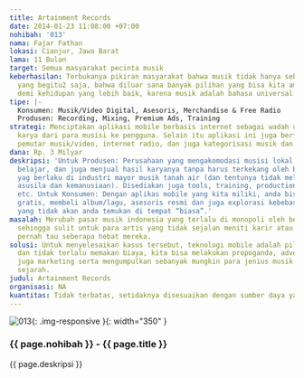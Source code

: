 ```yaml
---
title: Artainment Records
date: 2014-01-23 11:08:00 +07:00
nohibah: '013'
nama: Fajar Fathan
lokasi: Cianjur, Jawa Barat
lama: 11 Bulan
target: Semua masyarakat pecinta musik
keberhasilan: Terbukanya pikiran masyarakat bahwa musik tidak hanya sebatas hiburan
  yang begitu2 saja, bahwa diluar sana banyak pilihan yang bisa kita ambil dan terinspirasi,
  demi kehidupan yang lebih baik, karena musik adalah bahasa universal.
tipe: |-
  Konsumen: Musik/Video Digital, Asesoris, Merchandise & Free Radio
  Produsen: Recording, Mixing, Premium Ads, Training
strategi: Menciptakan aplikasi mobile berbasis internet sebagai wadah untuk menghubungkan
  karya dari para musisi ke pengguna. Selain itu aplikasi ini juga berfungsi sebagai
  pemutar musik/video, internet radio, dan juga kategorisasi musik dan tag.
dana: Rp. 3 Milyar
deskripsi: 'Untuk Produsen: Perusahaan yang mengakomodasi musisi lokal untuk berkarya,
  belajar, dan juga menjual hasil karyanya tanpa harus terkekang oleh batasan batasan
  yag berlaku di industri mayor musik tanah air (dan tentunya tidak melanggar batas
  asusila dan kemanusiaan). Disediakan juga tools, training, production/mixing, promotion
  etc. Untuk Konsumen: Dengan aplikas mobile yang kita miliki, anda bisa mendengarkan
  gratis, membeli album/lagu, asesoris resmi dan juga explorasi kebebasan bermusik
  yang tidak akan anda temukan di tempat “biasa”.'
masalah: Merubah pasar musik indonesia yang terlalu di monopoli oleh beberapa pihak
  sehingga sulit untuk para artis yang tidak sejalan meniti karir atau mati tanpa
  pernah tau seberapa hebat mereka.
solusi: Untuk menyelesaikan kasus tersebut, teknologi mobile adalah pilhan yang tepat
  dan tidak terlalu memakan biaya, kita bisa melakukan propoganda, advertising, dan
  juga marketing serta mengumpulkan sebanyak mungkin para jenius musik untuk mencetak
  sejarah.
judul: Artainment Records
organisasi: NA
kuantitas: Tidak terbatas, setidaknya disesuaikan dengan sumber daya yang dimiliki
---
```


![013](/static/img/hibahcms/013.png){: .img-responsive }{: width="350" }

### {{ page.nohibah }} - {{ page.title }}

{{ page.deskripsi }}
